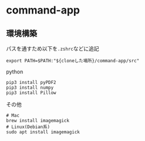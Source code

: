# command-app
## 環境構築
パスを通すため以下を`.zshrc`などに追記
```
export PATH=$PATH:"${cloneした場所}/command-app/src"
```
python
```
pip3 install pyPDF2
pip3 install numpy
pip3 install Pillow
```
その他
```
# Mac
brew install imagemagick
# Linux(Debian系)
sudo apt install imagemagick
```
